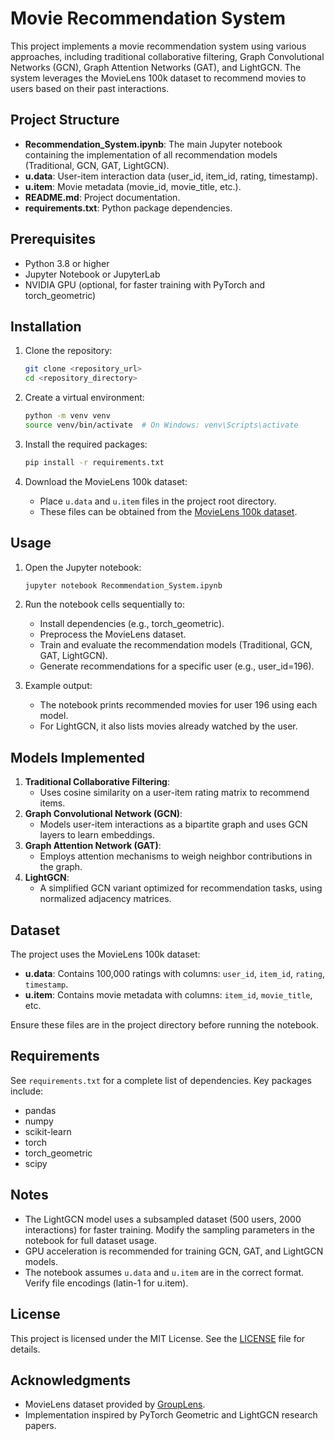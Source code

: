 # Movie Recommendation System

This project implements a movie recommendation system using various approaches, including traditional collaborative filtering, Graph Convolutional Networks (GCN), Graph Attention Networks (GAT), and LightGCN. The system leverages the MovieLens 100k dataset to recommend movies to users based on their past interactions.

## Project Structure

- **Recommendation_System.ipynb**: The main Jupyter notebook containing the implementation of all recommendation models (Traditional, GCN, GAT, LightGCN).
- **u.data**: User-item interaction data (user_id, item_id, rating, timestamp).
- **u.item**: Movie metadata (movie_id, movie_title, etc.).
- **README.md**: Project documentation.
- **requirements.txt**: Python package dependencies.

## Prerequisites

- Python 3.8 or higher
- Jupyter Notebook or JupyterLab
- NVIDIA GPU (optional, for faster training with PyTorch and torch_geometric)

## Installation

1. Clone the repository:
   ```bash
   git clone <repository_url>
   cd <repository_directory>
   ```

2. Create a virtual environment:
   ```bash
   python -m venv venv
   source venv/bin/activate  # On Windows: venv\Scripts\activate
   ```

3. Install the required packages:
   ```bash
   pip install -r requirements.txt
   ```

4. Download the MovieLens 100k dataset:
   - Place `u.data` and `u.item` files in the project root directory.
   - These files can be obtained from the [MovieLens 100k dataset](https://grouplens.org/datasets/movielens/100k/).

## Usage

1. Open the Jupyter notebook:
   ```bash
   jupyter notebook Recommendation_System.ipynb
   ```

2. Run the notebook cells sequentially to:
   - Install dependencies (e.g., torch_geometric).
   - Preprocess the MovieLens dataset.
   - Train and evaluate the recommendation models (Traditional, GCN, GAT, LightGCN).
   - Generate recommendations for a specific user (e.g., user_id=196).

3. Example output:
   - The notebook prints recommended movies for user 196 using each model.
   - For LightGCN, it also lists movies already watched by the user.

## Models Implemented

1. **Traditional Collaborative Filtering**:
   - Uses cosine similarity on a user-item rating matrix to recommend items.
2. **Graph Convolutional Network (GCN)**:
   - Models user-item interactions as a bipartite graph and uses GCN layers to learn embeddings.
3. **Graph Attention Network (GAT)**:
   - Employs attention mechanisms to weigh neighbor contributions in the graph.
4. **LightGCN**:
   - A simplified GCN variant optimized for recommendation tasks, using normalized adjacency matrices.

## Dataset

The project uses the MovieLens 100k dataset:
- **u.data**: Contains 100,000 ratings with columns: `user_id`, `item_id`, `rating`, `timestamp`.
- **u.item**: Contains movie metadata with columns: `item_id`, `movie_title`, etc.

Ensure these files are in the project directory before running the notebook.

## Requirements

See `requirements.txt` for a complete list of dependencies. Key packages include:
- pandas
- numpy
- scikit-learn
- torch
- torch_geometric
- scipy

## Notes

- The LightGCN model uses a subsampled dataset (500 users, 2000 interactions) for faster training. Modify the sampling parameters in the notebook for full dataset usage.
- GPU acceleration is recommended for training GCN, GAT, and LightGCN models.
- The notebook assumes `u.data` and `u.item` are in the correct format. Verify file encodings (latin-1 for u.item).

## License

This project is licensed under the MIT License. See the [LICENSE](LICENSE) file for details.

## Acknowledgments

- MovieLens dataset provided by [GroupLens](https://grouplens.org/datasets/movielens/).
- Implementation inspired by PyTorch Geometric and LightGCN research papers.